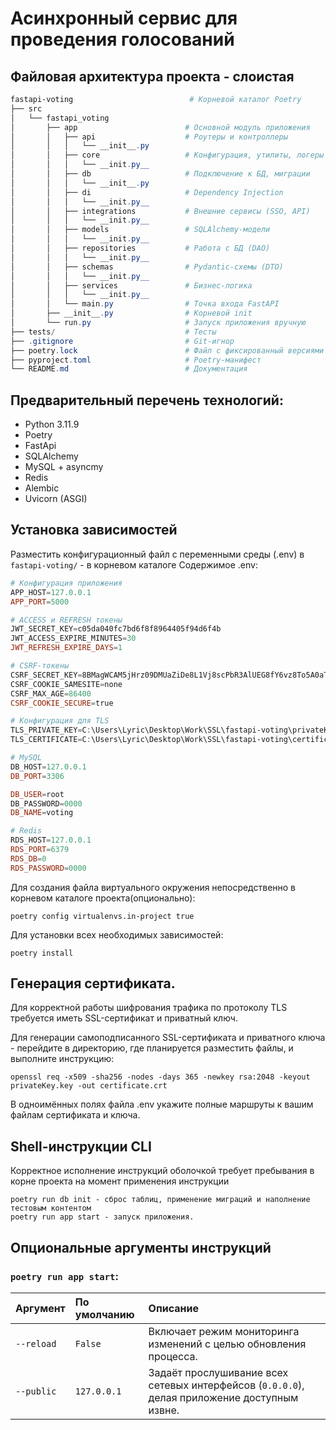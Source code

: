 # Асинхронный сервис для проведения голосований
## Файловая архитектура проекта - слоистая
```powershell
fastapi-voting                          # Корневой каталог Poetry
├── src
│   └── fastapi_voting                 
│       ├── app                        # Основной модуль приложения
│       │   ├── api                    # Роутеры и контроллеры
│       │   │   └── __init__.py
│       │   ├── core                   # Конфигурация, утилиты, логеры
│       │   │   └── __init.py__        
│       │   ├── db                     # Подключение к БД, миграции
│       │   │   └── __init__.py
│       │   ├── di                     # Dependency Injection
│       │   │   └── __init.py__
│       │   ├── integrations           # Внешние сервисы (SSO, API)
│       │   │   └── __init.py__
│       │   ├── models                 # SQLAlchemy-модели
│       │   │   └── __init.py__
│       │   ├── repositories           # Работа с БД (DAO)
│       │   │   └── __init.py__
│       │   ├── schemas                # Pydantic-схемы (DTO)
│       │   │   └── __init.py__
│       │   ├── services               # Бизнес-логика
│       │   │   └── __init.py__
│       │   └── main.py                # Точка входа FastAPI
│       ├── __init__.py                # Корневой init
│       └── run.py                     # Запуск приложения вручную
├── tests/                             # Тесты
├── .gitignore                         # Git-игнор
├── poetry.lock                        # Файл с фиксированный версиями зависимостей (генерирует Poetry)
├── pyproject.toml                     # Poetry-манифест
└── README.md                          # Документация
```

## Предварительный перечень технологий:
- Python 3.11.9
- Poetry
- FastApi
- SQLAlchemy
- MySQL + asyncmy
- Redis
- Alembic
- Uvicorn (ASGI)

## Установка зависимостей
Разместить конфигурационный файл с переменными среды (.env) в ``fastapi-voting/`` - в корневом каталоге
Содержимое .env:
```powershell
# Конфигурация приложения
APP_HOST=127.0.0.1
APP_PORT=5000

# ACCESS и REFRESH токены
JWT_SECRET_KEY=c05da040fc7bd6f8f8964405f94d6f4b
JWT_ACCESS_EXPIRE_MINUTES=30
JWT_REFRESH_EXPIRE_DAYS=1

# CSRF-токены
CSRF_SECRET_KEY=8BMagWCAM5jHrz09DMUaZiDe8L1Vj8scPbR3AlUEG8fY6vz8To5A0aT9K0zSSuCU
CSRF_COOKIE_SAMESITE=none
CSRF_MAX_AGE=86400
CSRF_COOKIE_SECURE=true

# Конфигурация для TLS
TLS_PRIVATE_KEY=C:\Users\Lyric\Desktop\Work\SSL\fastapi-voting\privateKey.key
TLS_CERTIFICATE=C:\Users\Lyric\Desktop\Work\SSL\fastapi-voting\certificate.crt

# MySQL
DB_HOST=127.0.0.1
DB_PORT=3306

DB_USER=root
DB_PASSWORD=0000
DB_NAME=voting

# Redis
RDS_HOST=127.0.0.1
RDS_PORT=6379
RDS_DB=0
RDS_PASSWORD=0000

```

Для создания файла виртуального окружения непосредственно в корневом каталоге проекта(опционально):
```commandline
poetry config virtualenvs.in-project true
```
Для установки всех необходимых зависимостей:
```commandline
poetry install
```
## Генерация сертификата.
Для корректной работы шифрования трафика по протоколу TLS требуется иметь SSL-сертификат и приватный ключ.

Для генерации самоподписанного SSL-сертификата и приватного ключа - перейдите в директорию, где планируется разместить файлы, и выполните инструкцию:
```commandline
openssl req -x509 -sha256 -nodes -days 365 -newkey rsa:2048 -keyout privateKey.key -out certificate.crt
```
В одноимённых полях файла .env укажите полные маршруты к вашим файлам сертификата и ключа.

## Shell-инструкции CLI
Корректное исполнение инструкций оболочкой требует пребывания в корне проекта на момент применения инструкции
```commandline
poetry run db init - сброс таблиц, применение миграций и наполнение тестовым контентом
poetry run app start - запуск приложения.
```
## Опциональные аргументы инструкций
### `poetry run app start`:
| Аргумент   | По умолчанию | Описание                                                                                     |
|:-----------|:-------------|:---------------------------------------------------------------------------------------------|
| `--reload` | `False`      | Включает режим мониторинга изменений с целью обновления процесса.                            |
| `--public` | `127.0.0.1`  | Задаёт прослушивание всех сетевых интерфейсов (`0.0.0.0`), делая приложение доступным извне. |



